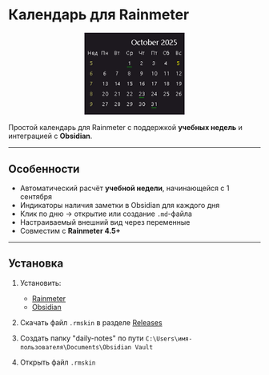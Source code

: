 
# Календарь для Rainmeter

<p align="center">
  <img width="200" alt="cal-preview" src="assets/preview.png">
</p>

Простой календарь для Rainmeter с поддержкой **учебных недель** и интеграцией с **Obsidian**.

---

## Особенности
 
- Автоматический расчёт **учебной недели**, начинающейся с 1 сентября  
- Индикаторы наличия заметки в Obsidian для каждого дня  
- Клик по дню → открытие или создание `.md`-файла 
- Настраиваемый внешний вид через переменные  
- Совместим с **Rainmeter 4.5+**

---

## Установка

1. Установить:
   - [Rainmeter](https://www.rainmeter.net/)
   - [Obsidian](https://obsidian.md/)

2. Скачать файл `.rmskin` в разделе [Releases](https://github.com/yanexx01/AcademicCalendar/releases)
3. Создать папку "daily-notes" по пути `C:\Users\имя-пользователя\Documents\Obsidian Vault`
4. Открыть файл `.rmskin`
